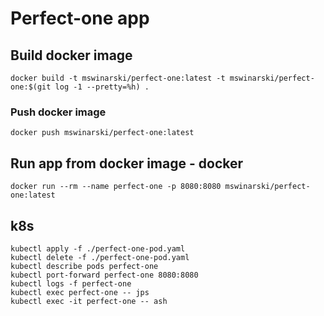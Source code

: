 # Perfect-one app

## Build docker image

```shell
docker build -t mswinarski/perfect-one:latest -t mswinarski/perfect-one:$(git log -1 --pretty=%h) .
```

### Push docker image

```shell
docker push mswinarski/perfect-one:latest 
```

## Run app from docker image - docker

```shell
docker run --rm --name perfect-one -p 8080:8080 mswinarski/perfect-one:latest
```

## k8s

```shell
kubectl apply -f ./perfect-one-pod.yaml
kubectl delete -f ./perfect-one-pod.yaml
kubectl describe pods perfect-one
kubectl port-forward perfect-one 8080:8080
kubectl logs -f perfect-one
kubectl exec perfect-one -- jps
kubectl exec -it perfect-one -- ash
```

